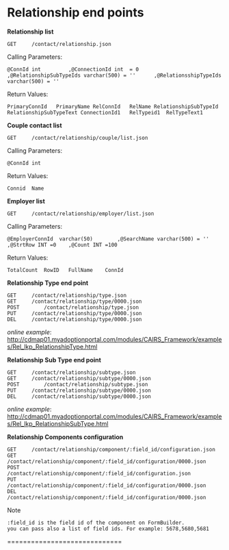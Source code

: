 #  Relationship end points

**Relationship list**

	GET		/contact/relationship.json

Calling Parameters: 		

	@ConnId int 		,@ConnectionId int  = 0 		,@RelationshipSubTypeIds varchar(500) = '' 		,@RelationsshipTypeIds varchar(500) = ''	

Return Values:	
	
	PrimaryConnId	PrimaryName	RelConnId	RelName	RelationshipSubTypeId	RelationshipSubTypeText	ConnectionId1	RelTypeid1	RelTypeText1
	
	
**Couple contact list**

	GET		/contact/relationship/couple/list.json

Calling Parameters: 		

	@ConnId int 

Return Values:	
	
	Connid	Name

	
**Employer list**

	GET		/contact/relationship/employer/list.json
	
Calling Parameters: 		

	@EmployerConnId  varchar(50)    	,@SearchName varchar(500) = '' 	,@StrtRow INT =0 	,@Count INT =100

Return Values:	
	
	TotalCount	RowID	FullName	ConnId 


**Relationship Type end point**

	GET		/contact/relationship/type.json
	GET		/contact/relationship/type/0000.json
	POST		/contact/relationship/type.json
	PUT		/contact/relationship/type/0000.json
	DEL		/contact/relationship/type/0000.json


*online example*: http://cdmap01.myadoptionportal.com/modules/CAIRS_Framework/examples/Rel_lkp_RelationshipType.html


**Relationship Sub Type end point**

	GET		/contact/relationship/subtype.json
	GET		/contact/relationship/subtype/0000.json
	POST		/contact/relationship/subtype.json
	PUT		/contact/relationship/subtype/0000.json
	DEL		/contact/relationship/subtype/0000.json


*online example*: http://cdmap01.myadoptionportal.com/modules/CAIRS_Framework/examples/Rel_lkp_RelationshipSubType.html


**Relationship Components configuration**

	GET		/contact/relationship/component/:field_id/configuration.json
	GET		/contact/relationship/component/:field_id/configuration/0000.json
	POST		/contact/relationship/component/:field_id/configuration.json
	PUT		/contact/relationship/component/:field_id/configuration/0000.json
	DEL		/contact/relationship/component/:field_id/configuration/0000.json

Note

	:field_id is the field id of the component on FormBuilder.
	you can pass also a list of field ids. For example: 5678,5680,5681


=============================
